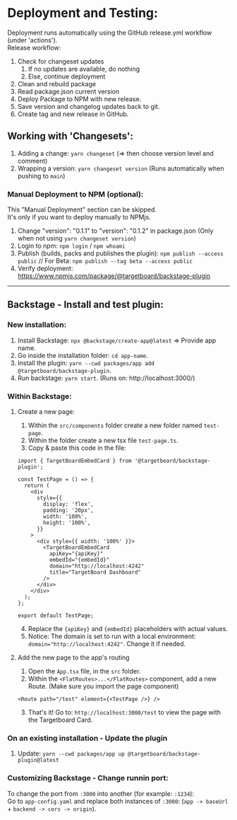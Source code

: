 # Deployment and Testing:

Deployment runs automatically using the GitHub release.yml workflow (under 'actions').<br>
Release workflow:

1. Check for changeset updates
   1. If no updates are available, do nothing
   2. Else, continue deployment
2. Clean and rebuild package
3. Read package.json current version
4. Deploy Package to NPM with new release.
5. Save version and changelog updates back to git.
6. Create tag and new release in GitHub.

## Working with 'Changesets':

1. Adding a change: `yarn changeset` (=> then choose version level and comment)
2. Wrapping a version: `yarn changeset version` (Runs automatically when pushing to `main`)

### Manual Deployment to NPM (optional):

This "Manual Deployment" section can be skipped.<br>
It's only if you want to deploy manually to NPMjs.

1. Change "version": "0.1.1" to "version": "0.1.2" in package.json (Only when not using `yarn changeset version`)
2. Login to npm: `npm login` / `npm whoami`
3. Publish (builds, packs and publishes the plugin): `npm publish --access public` // For Beta: `npm publish --tag beta --access public`
4. Verify deployment: https://www.npmjs.com/package/@targetboard/backstage-plugin

---

## Backstage - Install and test plugin:

### New installation:

1. Install Backstage: `npx @backstage/create-app@latest` => Provide app name.
2. Go inside the installation folder: `cd app-name`.
3. Install the plugin: `yarn --cwd packages/app add @targetboard/backstage-plugin`.
4. Run backstage: `yarn start`. (Runs on: http://localhost:3000/)

### Within Backstage:

1. Create a new page:

   1. Within the `src/components` folder create a new folder named `test-page`.
   2. Within the folder create a new tsx file `test-page.ts`.
   3. Copy & paste this code in the file:

   ```
   import { TargetBoardEmbedCard } from '@targetboard/backstage-plugin';

   const TestPage = () => {
     return (
       <div
         style={{
           display: 'flex',
           padding: '20px',
           width: '100%',
           height: '100%',
         }}
       >
         <div style={{ width: '100%' }}>
           <TargetBoardEmbedCard
             apiKey="{apiKey}"
             embedId="{embedId}"
             domain="http://localhost:4242"
             title="TargetBoard Dashboard"
           />
         </div>
       </div>
     );
   };

   export default TestPage;
   ```

   4. Replace the `{apiKey}` and `{embedId}` placeholders with actual values.
   5. Notice: The domain is set to run with a local environment: `domain="http://localhost:4242"`. Change it if needed.

2. Add the new page to the app's routing
   1. Open the `App.tsx` file, in the `src` folder.
   2. Within the `<FlatRoutes>...</FlatRoutes>` component, add a new Route. (Make sure you import the page component)
   ```
   <Route path="/test" element={<TestPage />} />
   ```
   3. That's it! Go to: `http://localhost:3000/test` to view the page with the Targetboard Card.

### On an existing installation - Update the plugin

1. Update: `yarn --cwd packages/app up @targetboard/backstage-plugin@latest`

### Customizing Backstage - Change runnin port:

To change the port from `:3000` into another (for example: `:1234`):<br>
Go to `app-config.yaml` and replace both instances of `:3000`: (`app -> baseUrl` + `backend -> cors -> origin`).
